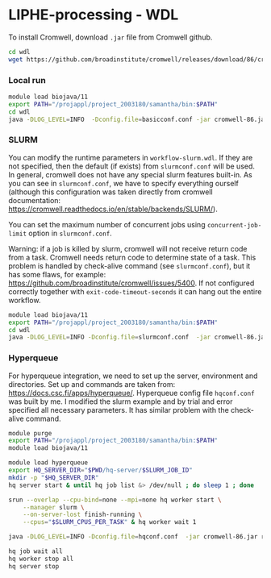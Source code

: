 # LIPHE-processing - WDL

To install Cromwell, download `.jar` file from Cromwell github.
```bash
cd wdl
wget https://github.com/broadinstitute/cromwell/releases/download/86/cromwell-86.jar
```

### Local run
```bash
module load biojava/11
export PATH="/projappl/project_2003180/samantha/bin:$PATH"
cd wdl
java -DLOG_LEVEL=INFO  -Dconfig.file=basicconf.conf -jar cromwell-86.jar run workflow.wdl --inputs workflow-input.json --options options.json
```

### SLURM
You can modify the runtime parameters in `workflow-slurm.wdl`. If they are not specified, then the default (if exists) from `slurmconf.conf` will be used. In general, cromwell does not have any special slurm features built-in. As you can see in `slurmconf.conf`, we have to specify everything ourself (although this configuration was taken directly from cromwell documentation: https://cromwell.readthedocs.io/en/stable/backends/SLURM/).

You can set the maximum number of concurrent jobs using `concurrent-job-limit` option in `slurmconf.conf`.

Warning: if a job is killed by slurm, cromwell will not receive return code from a task. Cromwell needs return code to determine state of a task. This problem is handled by check-alive command (see `slurmconf.conf`), but it has some flaws, for example: https://github.com/broadinstitute/cromwell/issues/5400. If not configured correctly together with `exit-code-timeout-seconds` it can hang out the entire workflow.

```bash
module load biojava/11
export PATH="/projappl/project_2003180/samantha/bin:$PATH"
cd wdl
java -DLOG_LEVEL=INFO -Dconfig.file=slurmconf.conf  -jar cromwell-86.jar run workflow-slurm.wdl --inputs workflow-input.json --options options.json
```

### Hyperqueue
For hyperqueue integration, we need to set up the server, environment and directories. Set up and commands are taken from: https://docs.csc.fi/apps/hyperqueue/. Hyperqueue config file `hqconf.conf` was built by me. I modified the slurm example and by trial and error specified all necessary parameters. It has similar problem with the check-alive command.
```bash
module purge
export PATH="/projappl/project_2003180/samantha/bin:$PATH"
module load biojava/11

module load hyperqueue
export HQ_SERVER_DIR="$PWD/hq-server/$SLURM_JOB_ID"
mkdir -p "$HQ_SERVER_DIR"
hq server start & until hq job list &> /dev/null ; do sleep 1 ; done

srun --overlap --cpu-bind=none --mpi=none hq worker start \
    --manager slurm \
    --on-server-lost finish-running \
    --cpus="$SLURM_CPUS_PER_TASK" & hq worker wait 1

java -DLOG_LEVEL=INFO -Dconfig.file=hqconf.conf  -jar cromwell-86.jar run workflow-slurm.wdl --inputs workflow-input.json --options options.json

hq job wait all
hq worker stop all
hq server stop
```